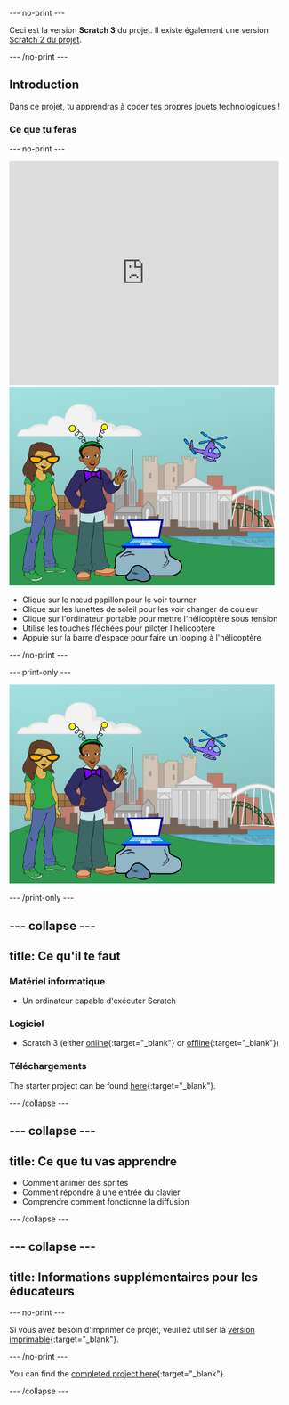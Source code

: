--- no-print ---

Ceci est la version **Scratch 3** du projet. Il existe également une version [Scratch 2 du projet](https://projects.raspberrypi.org/en/projects/tech-toys-scratch2).

--- /no-print ---

## Introduction

Dans ce projet, tu apprendras à coder tes propres jouets technologiques !

### Ce que tu feras

--- no-print ---

<div class="scratch-preview">
  <iframe allowtransparency="true" width="485" height="402" src="https://scratch.mit.edu/projects/embed/301514002/?autostart=false" frameborder="0" scrolling="no"></iframe>
  <img src="images/toys-final.png">
</div>

+ Clique sur le nœud papillon pour le voir tourner
+ Clique sur les lunettes de soleil pour les voir changer de couleur
+ Clique sur l'ordinateur portable pour mettre l'hélicoptère sous tension
+ Utilise les touches fléchées pour piloter l'hélicoptère
+ Appuie sur la barre d'espace pour faire un looping à l'hélicoptère

--- /no-print ---

--- print-only ---

![projet terminé](images/toys-final.png)

--- /print-only ---

--- collapse ---
---
title: Ce qu'il te faut
---

### Matériel informatique

+ Un ordinateur capable d'exécuter Scratch

### Logiciel

+ Scratch 3 (either [online](https://rpf.io/scratchon){:target="_blank"} or [offline](https://rpf.io/scratchoff){:target="_blank"})

### Téléchargements

The starter project can be found [here](https://rpf.io/p/en/tech-toys-go){:target="_blank"}.

--- /collapse ---

--- collapse ---
---
title: Ce que tu vas apprendre
---

- Comment animer des sprites
- Comment répondre à une entrée du clavier
- Comprendre comment fonctionne la diffusion

--- /collapse ---

--- collapse ---
---
title: Informations supplémentaires pour les éducateurs
---

--- no-print ---

Si vous avez besoin d'imprimer ce projet, veuillez utiliser la [version imprimable](https://projects.raspberrypi.org/en/projects/tech-toys/print){:target="_blank"}.

--- /no-print ---

You can find the [completed project here](https://rpf.io/p/en/tech-toys-get){:target="_blank"}.

--- /collapse ---
